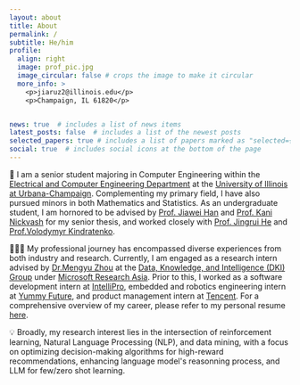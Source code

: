 ```yaml
---
layout: about
title: About
permalink: /
subtitle: He/him
profile:
  align: right
  image: prof_pic.jpg
  image_circular: false # crops the image to make it circular
  more_info: >
    <p>jiaruz2@illinois.edu</p>
    <p>Champaign, IL 61820</p>


news: true  # includes a list of news items
latest_posts: false  # includes a list of the newest posts
selected_papers: true # includes a list of papers marked as "selected={true}"
social: true  # includes social icons at the bottom of the page
---
```

📖 I am a senior student majoring in Computer Engineering within the [Electrical and Computer Engineering Department](https://ece.illinois.edu/) at the [University of Illinois at Urbana-Champaign](https://illinois.edu/). Complementing my primary field, I have also pursued minors in both Mathematics and Statistics. As an undergraduate student, I am hornored to be advised by [Prof. Jiawei Han](http://hanj.cs.illinois.edu/) and [Prof. Kani Nickvash](https://nickvashkani.com/) for my senior thesis, and worked closely with [Prof. Jingrui He](https://www.hejingrui.org/) and [Prof.Volodymyr Kindratenko](https://users.ncsa.illinois.edu/kindr/).

👨🏻‍💻 My professional journey has encompassed diverse experiences from both industry and research. Currently, I am engaged as a research intern advised by [Dr.Mengyu Zhou](http://zmy.io/) at the [Data, Knowledge, and Intelligence (DKI) Group](https://www.microsoft.com/en-us/research/group/data-knowledge-intelligence/) under [Microsoft Research Asia](https://www.microsoft.com/en-us/research/lab/microsoft-research-asia/). Prior to this, I worked as a software development intern at [IntelliPro](https://www.intelliprogroup.com/), embedded and robotics engineering intern at [Yummy Future](https://www.yummy-future.com/), and product management intern at [Tencent](https://www.tencent.com/en-us/). For a comprehensive overview of my career, please refer to my personal resume [here](/cv/). 

💡 Broadly, my research interest lies in the intersection of reinforcement learning, Natural Language Processing (NLP), and data mining, with a focus on optimizing decision-making algorithms for high-reward recommendations, enhancing language model's reasonning process, and LLM for few/zero shot learning.



